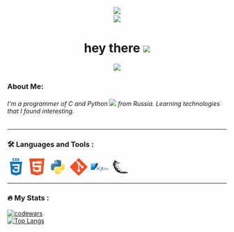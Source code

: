 <div id="header" align="center">
  <img src="https://media.giphy.com/media/coxQHKASG60HrHtvkt/giphy.gif" width="200"/><br>
    <img src="https://komarev.com/ghpvc/?username=OlegHemp" />
<h1>
  hey there
  <img src="https://media.giphy.com/media/hvRJCLFzcasrR4ia7z/giphy.gif" width="30px"/>
</h1>
  <img src="https://media.giphy.com/media/1GEATImIxEXVR79Dhk/giphy.gif" width="400px"/>
</div>  
  
  
### About Me: ###  

###### I'm a programmer of C and Python <img src="https://media.giphy.com/media/WUlplcMpOCEmTGBtBW/giphy.gif" width="20"> from Russia.  Learning technologies that I found interesting. ######  
---

### :hammer_and_wrench: Languages and Tools : ###
<img src="https://github.com/devicons/devicon/blob/master/icons/css3/css3-plain-wordmark.svg"  title="CSS3" alt="CSS" width="40" height="40"/>&nbsp;
<img src="https://github.com/devicons/devicon/blob/master/icons/html5/html5-original.svg" title="HTML5" alt="HTML" width="40" height="40"/>&nbsp;
<img src="https://github.com/devicons/devicon/blob/master/icons/python/python-original.svg" title="Python" alt="Python" width="40" height="40"/>&nbsp;
<img src="https://github.com/devicons/devicon/blob/master/icons/git/git-original.svg" title="Git" alt="Git" width="40" height="40"/>&nbsp;
<img src="https://github.com/devicons/devicon/blob/master/icons/sqlite/sqlite-original-wordmark.svg" title="SQLite" alt="SQLite" width="40" height="40"/>&nbsp;
<img src="https://github.com/devicons/devicon/blob/master/icons/flask/flask-original.svg" title="Flask" alt="Flask" width="40" height="40"/>&nbsp;
***
### :fire: My Stats :


[![codewars](https://www.codewars.com/users/OlegHemp/badges/large)](https://www.codewars.com/users/OlegHemp)  
[![Top Langs](https://github-readme-stats.vercel.app/api/top-langs/?username=OlegHemp)](https://github.com/anuraghazra/github-readme-stats)  


<!--
**OlegHemp/OlegHemp** is a ✨ _special_ ✨ repository because its `README.md` (this file) appears on your GitHub profile.

Here are some ideas to get you started:

- 🔭 I’m currently working on ...
- 🌱 I’m currently learning ...
- 👯 I’m looking to collaborate on ...
- 🤔 I’m looking for help with ...
- 💬 Ask me about ...
- 📫 How to reach me: ...
- 😄 Pronouns: ...
- ⚡ Fun fact: ...
-->
